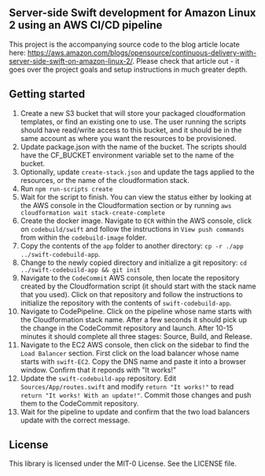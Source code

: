 ## Server-side Swift development for Amazon Linux 2 using an AWS CI/CD pipeline

This project is the accompanying source code to the blog article locate here: https://aws.amazon.com/blogs/opensource/continuous-delivery-with-server-side-swift-on-amazon-linux-2/. Please check that article out - it goes over the project goals and setup instructions in much greater depth.

## Getting started

 1. Create a new S3 bucket that will store your packaged cloudformation templates, or find an existing one to use. The user running the scripts should have read/write access to this bucket, and it should be in the same account as where you want the resources to be provisioned.
 2. Update package.json with the name of the bucket. The scripts should have the CF_BUCKET environment variable set to the name of the bucket.
 3. Optionally, update `create-stack.json` and update the tags applied to the resources, or the name of the cloudformation stack.
 4. Run `npm run-scripts create`
 5. Wait for the script to finish. You can view the status either by looking at the AWS console in the Cloudformation section or by running `aws cloudformation wait stack-create-complete`
 6. Create the docker image. Navigate to `ECR` within the AWS console, click on `codebuild/swift` and follow the instructions in `View push commands` from within the `codebuild-image` folder.
 7. Copy the contents of the `app` folder to another directory: `cp -r ./app ../swift-codebuild-app`.
 8. Change to the newly copied directory and initialize a git repository: `cd ../swift-codebuild-app && git init`
 9. Navigate to the `CodeCommit` AWS console, then locate the repository created by the Cloudformation script (it should start with the stack name that you used). Click on that repository and follow the instructions to initialize the repository with the contents of `swift-codebuild-app`.
 10. Navigate to CodePipeline. Click on the pipeline whose name starts with the Cloudformation stack name. After a few seconds it should pick up the change in the CodeCommit repository and launch. After 10-15 minutes it should complete all three stages: Source, Build, and Release.
 11. Navigate to the EC2 AWS console, then click on the sidebar to find the `Load Balancer` section. First click on the load balancer whose name starts with `swift-EC2`. Copy the DNS name and paste it into a browser window. Confirm that it reponds with "It works!"
 12. Update the `swift-codebuild-app` repository. Edit `Sources/App/routes.swift` and modify `return "It works!"` to read `return "It works! With an update!"`. Commit those changes and push them to the CodeCommit repository.
 13. Wait for the pipeline to update and confirm that the two load balancers update with the correct message.

 ## License

This library is licensed under the MIT-0 License. See the LICENSE file.
